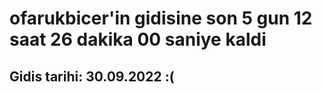 # ofarukbicer'in gidisine son 5 gun 12 saat 26 dakika 00 saniye kaldi

## Gidis tarihi: 30.09.2022 :(
